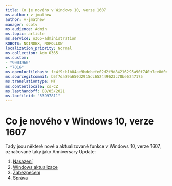 ```yaml
---
title: Co je nového v Windows 10, verze 1607
ms.author: v-jmathew
author: v-jmathew
manager: scotv
ms.audience: Admin
ms.topic: article
ms.service: o365-administration
ROBOTS: NOINDEX, NOFOLLOW
localization_priority: Normal
ms.collection: Adm_O365
ms.custom:
- "9003960"
- "7016"
ms.openlocfilehash: fc4f9cb1b04ae9bdebefe02d2f9d84216295a90f740b7ee8d0d7e92e478f3357
ms.sourcegitcommit: b5f7da89a650d2915dc652449623c78be6247175
ms.translationtype: MT
ms.contentlocale: cs-CZ
ms.lasthandoff: 08/05/2021
ms.locfileid: "53997811"
---
```

# <a name="whats-new-in-windows-10-version-1607"></a>Co je nového v Windows 10, verze 1607

Tady jsou některé nové a aktualizované funkce v Windows 10, verze 1607, označované taky jako Anniversary Update:

1. [Nasazení](https://go.microsoft.com/fwlink/?linkid=2114462)
2. [Windows aktualizace](https://go.microsoft.com/fwlink/?linkid=2114463)
3. [Zabezpečení](https://go.microsoft.com/fwlink/?linkid=2114270)
4. [Správa](https://go.microsoft.com/fwlink/?linkid=2114271)
